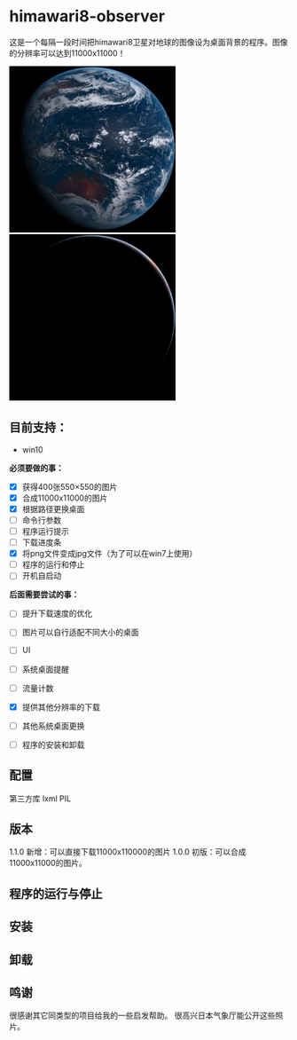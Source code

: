 # himawari8-observer

这是一个每隔一段时间把himawari8卫星对地球的图像设为桌面背景的程序。图像的分辨率可以达到11000x11000！

<img src="https://github.com/zhengqingquan/gallery/blob/main/himawari8-observer/1/235000_0_0.png?raw=true" width="300" >
<img src="https://github.com/zhengqingquan/gallery/blob/main/himawari8-observer/1/154000_0_0.png?raw=true" width="300">




## 目前支持：
* win10


**必须要做的事：**
- [x] 获得400张550×550的图片
- [x] 合成11000x11000的图片
- [x] 根据路径更换桌面
- [ ] 命令行参数
- [ ] 程序运行提示
- [ ] 下载进度条
- [x] 将png文件变成jpg文件（为了可以在win7上使用）
- [ ] 程序的运行和停止
- [ ] 开机自启动

**后面需要尝试的事：**
- [ ] 提升下载速度的优化
- [ ] 图片可以自行适配不同大小的桌面
- [ ] UI
- [ ] 系统桌面提醒
- [ ] 流量计数
- [x] 提供其他分辨率的下载
- [ ] 其他系统桌面更换
- [ ] 程序的安装和卸载


## 配置
第三方库
lxml
PIL

## 版本
1.1.0 新增：可以直接下载11000x110000的图片
1.0.0 初版：可以合成11000x11000的图片。

## 程序的运行与停止


## 安装


## 卸载


## 鸣谢
很感谢其它同类型的项目给我的一些启发帮助。
很高兴日本气象厅能公开这些照片。